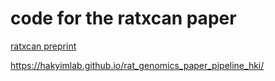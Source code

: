 # code for the ratxcan paper

[ratxcan preprint](https://doi.org/10.1101/2022.06.03.494719)

https://hakyimlab.github.io/rat_genomics_paper_pipeline_hki/
